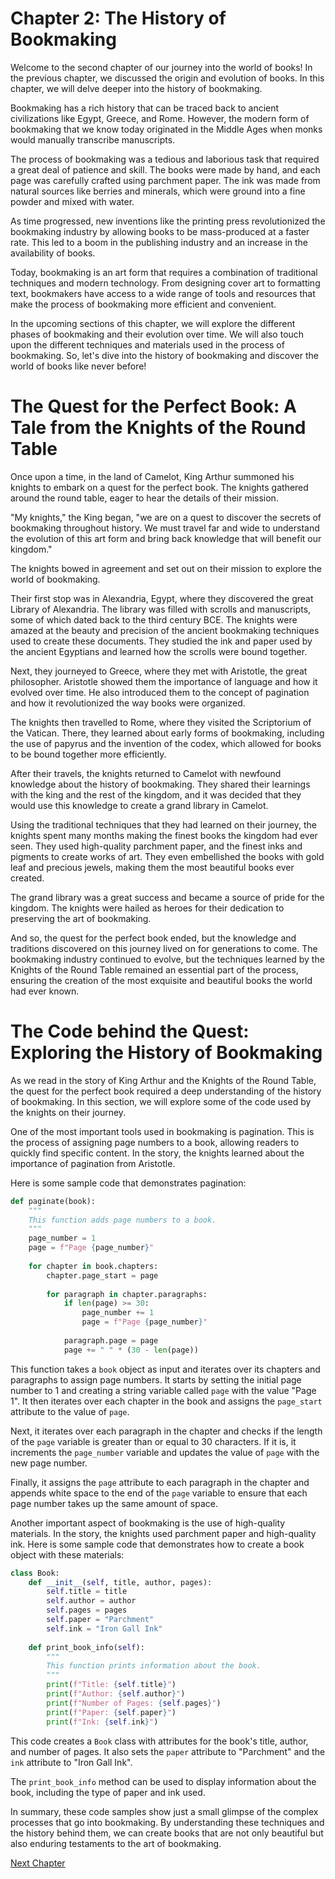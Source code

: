 # Chapter 2: The History of Bookmaking

Welcome to the second chapter of our journey into the world of books! In the previous chapter, we discussed the origin and evolution of books. In this chapter, we will delve deeper into the history of bookmaking.

Bookmaking has a rich history that can be traced back to ancient civilizations like Egypt, Greece, and Rome. However, the modern form of bookmaking that we know today originated in the Middle Ages when monks would manually transcribe manuscripts.

The process of bookmaking was a tedious and laborious task that required a great deal of patience and skill. The books were made by hand, and each page was carefully crafted using parchment paper. The ink was made from natural sources like berries and minerals, which were ground into a fine powder and mixed with water.

As time progressed, new inventions like the printing press revolutionized the bookmaking industry by allowing books to be mass-produced at a faster rate. This led to a boom in the publishing industry and an increase in the availability of books.

Today, bookmaking is an art form that requires a combination of traditional techniques and modern technology. From designing cover art to formatting text, bookmakers have access to a wide range of tools and resources that make the process of bookmaking more efficient and convenient.

In the upcoming sections of this chapter, we will explore the different phases of bookmaking and their evolution over time. We will also touch upon the different techniques and materials used in the process of bookmaking. So, let's dive into the history of bookmaking and discover the world of books like never before!
# The Quest for the Perfect Book: A Tale from the Knights of the Round Table

Once upon a time, in the land of Camelot, King Arthur summoned his knights to embark on a quest for the perfect book. The knights gathered around the round table, eager to hear the details of their mission.

"My knights," the King began, "we are on a quest to discover the secrets of bookmaking throughout history. We must travel far and wide to understand the evolution of this art form and bring back knowledge that will benefit our kingdom."

The knights bowed in agreement and set out on their mission to explore the world of bookmaking.

Their first stop was in Alexandria, Egypt, where they discovered the great Library of Alexandria. The library was filled with scrolls and manuscripts, some of which dated back to the third century BCE. The knights were amazed at the beauty and precision of the ancient bookmaking techniques used to create these documents. They studied the ink and paper used by the ancient Egyptians and learned how the scrolls were bound together.

Next, they journeyed to Greece, where they met with Aristotle, the great philosopher. Aristotle showed them the importance of language and how it evolved over time. He also introduced them to the concept of pagination and how it revolutionized the way books were organized.

The knights then travelled to Rome, where they visited the Scriptorium of the Vatican. There, they learned about early forms of bookmaking, including the use of papyrus and the invention of the codex, which allowed for books to be bound together more efficiently.

After their travels, the knights returned to Camelot with newfound knowledge about the history of bookmaking. They shared their learnings with the king and the rest of the kingdom, and it was decided that they would use this knowledge to create a grand library in Camelot.

Using the traditional techniques that they had learned on their journey, the knights spent many months making the finest books the kingdom had ever seen. They used high-quality parchment paper, and the finest inks and pigments to create works of art. They even embellished the books with gold leaf and precious jewels, making them the most beautiful books ever created.

The grand library was a great success and became a source of pride for the kingdom. The knights were hailed as heroes for their dedication to preserving the art of bookmaking.

And so, the quest for the perfect book ended, but the knowledge and traditions discovered on this journey lived on for generations to come. The bookmaking industry continued to evolve, but the techniques learned by the Knights of the Round Table remained an essential part of the process, ensuring the creation of the most exquisite and beautiful books the world had ever known.
# The Code behind the Quest: Exploring the History of Bookmaking

As we read in the story of King Arthur and the Knights of the Round Table, the quest for the perfect book required a deep understanding of the history of bookmaking. In this section, we will explore some of the code used by the knights on their journey.

One of the most important tools used in bookmaking is pagination. This is the process of assigning page numbers to a book, allowing readers to quickly find specific content. In the story, the knights learned about the importance of pagination from Aristotle.

Here is some sample code that demonstrates pagination:

```python
def paginate(book):
    """
    This function adds page numbers to a book.
    """
    page_number = 1
    page = f"Page {page_number}"
    
    for chapter in book.chapters:
        chapter.page_start = page
        
        for paragraph in chapter.paragraphs:
            if len(page) >= 30:
                page_number += 1
                page = f"Page {page_number}"
                
            paragraph.page = page
            page += " " * (30 - len(page))
```

This function takes a `book` object as input and iterates over its chapters and paragraphs to assign page numbers. It starts by setting the initial page number to 1 and creating a string variable called `page` with the value "Page 1". It then iterates over each chapter in the book and assigns the `page_start` attribute to the value of `page`.

Next, it iterates over each paragraph in the chapter and checks if the length of the `page` variable is greater than or equal to 30 characters. If it is, it increments the `page_number` variable and updates the value of `page` with the new page number.

Finally, it assigns the `page` attribute to each paragraph in the chapter and appends white space to the end of the `page` variable to ensure that each page number takes up the same amount of space.

Another important aspect of bookmaking is the use of high-quality materials. In the story, the knights used parchment paper and high-quality ink. Here is some sample code that demonstrates how to create a book object with these materials:

```python
class Book:
    def __init__(self, title, author, pages):
        self.title = title
        self.author = author
        self.pages = pages
        self.paper = "Parchment"
        self.ink = "Iron Gall Ink"
        
    def print_book_info(self):
        """
        This function prints information about the book.
        """
        print(f"Title: {self.title}")
        print(f"Author: {self.author}")
        print(f"Number of Pages: {self.pages}")
        print(f"Paper: {self.paper}")
        print(f"Ink: {self.ink}")
```

This code creates a `Book` class with attributes for the book's title, author, and number of pages. It also sets the `paper` attribute to "Parchment" and the `ink` attribute to "Iron Gall Ink".

The `print_book_info` method can be used to display information about the book, including the type of paper and ink used.

In summary, these code samples show just a small glimpse of the complex processes that go into bookmaking. By understanding these techniques and the history behind them, we can create books that are not only beautiful but also enduring testaments to the art of bookmaking.


[Next Chapter](03_Chapter03.md)